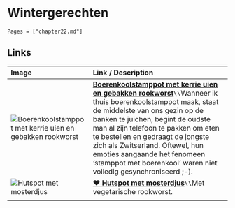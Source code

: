 # Wintergerechten

```@contents
Pages = ["chapter22.md"]
```

## Links

| Image| Link / Description |
| :--- | :--- |
| ![Boerenkoolstamppot met kerrie uien en gebakken rookworst](https://www.francescakookt.nl/wp-content/uploads/2023/02/boerenkoolstamppot-met-kerrie-uien-en-gebakken-rookworst-3.jpg) | **[Boerenkoolstamppot met kerrie uien en gebakken rookworst](https://www.francescakookt.nl/boerenkoolstamppot-met-kerrie-uien-en-gebakken-rookworst/)**``\\``Wanneer ik thuis boerenkoolstamppot maak, staat de middelste van ons gezin op de banken te juichen, begint de oudste man al zijn telefoon te pakken om eten te bestellen en gedraagt de jongste zich als Zwitserland. Oftewel, hun emoties aangaande het fenomeen ‘stamppot met boerenkool’ waren niet volledig gesynchroniseerd ;-). |
| ![Hutspot met mosterdjus](https://static.ah.nl/static/recepten/img_012799_1224x900_JPG.jpg) | **[♥ Hutspot met mosterdjus](https://www.ah.nl/allerhande/recept/R-R314432/hutspot-met-mosterdjus)**``\\``Met vegetarische rookworst. |
||